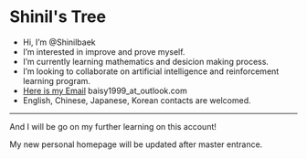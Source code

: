 # Shinil's Tree
- Hi, I’m @Shinilbaek
- I’m interested in improve and prove myself.
- I’m currently learning mathematics and desicion making process.
- I’m looking to collaborate on artificial intelligence and reinforcement learning program.
- [Here is my Email](mailto:baisy1999@outlook.com) baisy1999_at_outlook.com
- English, Chinese, Japanese, Korean contacts are welcomed.
---

And I will be go on my further learning on this account!

My new personal homepage will be updated after master entrance.
